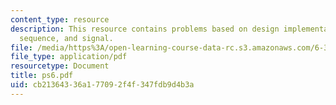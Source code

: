 ```yaml
---
content_type: resource
description: This resource contains problems based on design implementation, random
  sequence, and signal.
file: /media/https%3A/open-learning-course-data-rc.s3.amazonaws.com/6-341-discrete-time-signal-processing-fall-2005/cb21364336a177092f4f347fdb9d4b3a_ps6.pdf
file_type: application/pdf
resourcetype: Document
title: ps6.pdf
uid: cb213643-36a1-7709-2f4f-347fdb9d4b3a
---
```

